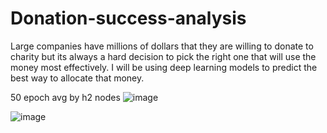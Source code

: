 # Donation-success-analysis
Large companies have millions of dollars that they are willing to donate to charity but its always a hard decision to pick the right one that will use the money most effectively. I will be using deep learning models to predict the best way to allocate that money.

50 epoch avg by h2 nodes
![image](https://user-images.githubusercontent.com/81537476/155850268-1adf40bd-911a-4565-9979-eeb1a3cc9cf6.png)


![image](https://user-images.githubusercontent.com/81537476/155850299-89748008-f1a0-47be-af32-25fa788168cd.png)
